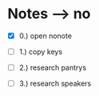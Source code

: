 # Notes --> no
- [x] 0.) open nonote
- [ ] 1.) copy keys
- [ ] 2.) research pantrys
- [ ] 3.) research speakers

